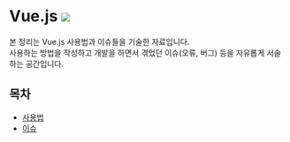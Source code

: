# Vue.js <img src="https://img.icons8.com/color/32/000000/vue-js.png"/>

본 정리는 Vue.js 사용법과 이슈들을 기술한 자료입니다.  
사용하는 방법을 작성하고 개발을 하면서 겪었던 이슈(오류, 버그) 등을 자유롭게 서술하는 공간입니다.

## 목차

- [사용법](./Docs)
- [이슈](./Issues)
